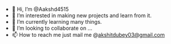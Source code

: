 - 👋 Hi, I’m @Aakshd4515
- 👀 I’m interested in making new projects and learn from it.
- 🌱 I’m currently learning many things.
- 💞️ I’m looking to collaborate on ...
- 📫 How to reach me just mail me @akshitdubey03@gmail.com

<!---
Aaksha4515/Aaksha4515 is a ✨ special ✨ repository because its `README.md` (this file) appears on your GitHub profile.
You can click the Preview link to take a look at your changes.
--->
